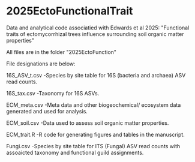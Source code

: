 # 2025EctoFunctionalTrait
Data and analytical code associatied with Edwards et al 2025: "Functional traits of ectomycorrhizal trees influence surrounding soil organic matter properties"

All files are in the folder "2025EctoFunction"

File designations are below:

16S_ASV_t.csv
  -Species by site table for 16S (bacteria and archaea) ASV read counts.
  
16S_tax.csv
  -Taxonomy for 16S ASVs.
  
ECM_meta.csv
  -Meta data and other biogeochemical/ ecosystem data generated and used for analysis.
  
ECM_soil.csv
  -Data used to assess soil organic matter properties.
  
ECM_trait.R
  -R code for generating figures and tables in the manuscript.
  
Fungi.csv
  -Species by site table for ITS (Fungal) ASV read counts with assoaicted taxonomy and functional guild assignments.
